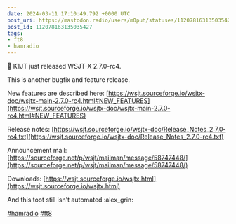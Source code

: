 ```yaml
---
date: 2024-03-11 17:10:49.792 +0000 UTC
post_uri: https://mastodon.radio/users/m0puh/statuses/112078163135035427
post_id: 112078163135035427
tags:
- ft8
- hamradio
---
```

📢 K1JT just released WSJT-X 2.7.0-rc4.

This is another bugfix and feature release.

New features are described here: [https://wsjt.sourceforge.io/wsjtx-doc/wsjtx-main-2.7.0-rc4.html#NEW_FEATURES](https://wsjt.sourceforge.io/wsjtx-doc/wsjtx-main-2.7.0-rc4.html#NEW_FEATURES)

Release notes: [https://wsjt.sourceforge.io/wsjtx-doc/Release_Notes_2.7.0-rc4.txt](https://wsjt.sourceforge.io/wsjtx-doc/Release_Notes_2.7.0-rc4.txt)

Announcement mail: [https://sourceforge.net/p/wsjt/mailman/message/58747448/](https://sourceforge.net/p/wsjt/mailman/message/58747448/)

Downloads: [https://wsjt.sourceforge.io/wsjtx.html](https://wsjt.sourceforge.io/wsjtx.html)

And this toot still isn't automated :alex_grin:

[#hamradio](https://mastodon.radio/tags/hamradio) [#ft8](https://mastodon.radio/tags/ft8)



